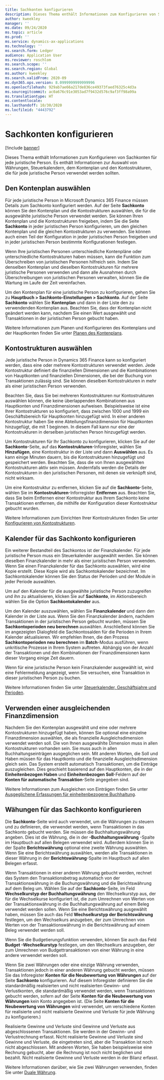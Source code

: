 ```yaml
---
title: Sachkonten konfigurieren
description: Dieses Thema enthält Informationen zum Konfigurieren von Sachkonten für jede juristische Person. Es enthält Informationen zur Auswahl von Währungen, Steuerkalendern, dem Kontenplan und den Kontostrukturen, die für jede juristische Person verwendet werden sollten.
author: kweekley
manager: ''
ms.date: 09/24/2020
ms.topic: article
ms.prod: ''
ms.service: dynamics-ax-applications
ms.technology: ''
ms.search.form: Ledger
audience: Application User
ms.reviewer: roschlom
ms.search.scope: ''
ms.search.region: Global
ms.author: kweekley
ms.search.validFrom: 2020-09
ms.dyn365.ops.version: 8.0999999999999996
ms.openlocfilehash: 929ab7ae66a217de836ce49373faed76325c4d3a
ms.sourcegitcommit: ac0a676c91e3053ad7f9432d576c9af3ff98a99a
ms.translationtype: HT
ms.contentlocale: 
ms.lasthandoff: 10/30/2020
ms.locfileid: "4443792"
---
```

# <a name="configure-ledgers"></a>Sachkonten konfigurieren

[!include [banner](../includes/banner.md)]

Dieses Thema enthält Informationen zum Konfigurieren von Sachkonten für jede juristische Person. Es enthält Informationen zur Auswahl von Währungen, Steuerkalendern, dem Kontenplan und den Kontostrukturen, die für jede juristische Person verwendet werden sollten.

## <a name="selecting-the-chart-of-accounts"></a>Den Kontenplan auswählen

Für jede juristische Person in Microsoft Dynamics 365 Finance müssen Details zum Sachkonto konfiguriert werden. Auf der Seite **Sachkonto** können Sie den Kontenplan und die Kontostrukturen auswählen, die für die ausgewählte juristische Person verwendet werden. Sie können Ihren Kontenplan und die Kontostrukturen freigeben, indem Sie die Seite **Sachkonto** in jeder juristischen Person konfigurieren, um den gleichen Kontenplan und die gleichen Kontostrukturen zu verwenden. Sie können auch einen Teil der Konfiguration in jeder juristischen Person freigeben und in jeder juristischen Person bestimmte Konfigurationen festlegen.

Wenn Ihre juristischen Personen unterschiedliche Kontenpläne oder unterschiedliche Kontostrukturen haben müssen, kann die Funktion zum Überschreiben von juristischen Personen hilfreich sein. Indem Sie denselben Kontenplan und dieselben Kontostrukturen für mehrere juristische Personen verwenden und dann alle Ausnahmen durch Überschreibungen von juristischen Personen verwalten, können Sie die Wartung im Laufe der Zeit vereinfachen.

Um den Kontenplan für eine juristische Person zu konfigurieren, gehen Sie zu **Hauptbuch \> Sachkonto-Einstellungen \> Sachkonto**. Auf der Seite **Sachkonto** wählen Sie **Kontenplan** und dann in der Liste den zu verwendenden Kontenplan aus. Beachten Sie, dass der Kontenplan nicht geändert werden kann, nachdem Sie einen Wert ausgewählt und Transaktionen in der juristischen Person gebucht haben.

Weitere Informationen zum Planen und Konfigurieren des Kontenplans und der Hauptkonten finden Sie unter [Planen des Kontenplans](plan-chart-of-accounts.md).

## <a name="selecting-account-structures"></a>Kontostrukturen auswählen

Jede juristische Person in Dynamics 365 Finance kann so konfiguriert werden, dass eine oder mehrere Kontostrukturen verwendet werden. Jede Kontostruktur definiert die finanziellen Dimensionen und die Kombinationen von Hauptkonten und finanziellen Dimensionen, die bei der Buchung von Transaktionen zulässig sind. Sie können dieselben Kontostrukturen in mehr als einer juristischen Person verwenden.

Beachten Sie, dass Sie bei mehreren Kontostrukturen nur Kontostrukturen auswählen können, die keine überlappenden Kombinationen aus Hauptkonten und Finanzdimensionen aufweisen. Beispielsweise ist eine Ihrer Kontostrukturen so konfiguriert, dass zwischen 1000 und 1999 ein Geschäftsbereich für Hauptkonten hinzugefügt wird. In einer anderen Kontostruktur haben Sie eine Abteilungsfinanzdimension für Hauptkonten hinzugefügt, die mit 1 beginnen. In diesem Fall kann nur eine der Kontostrukturen in derselben juristischen Person hinzugefügt werden.

Um Kontostrukturen für Ihr Sachkonto zu konfigurieren, klicken Sie auf der **Sachkonto**-Seite, auf das **Kontostrukturen**-Inforegister, wählen Sie **Hinzufügen**, eine Kontostruktur in der Liste und dann **Auswählen** aus. Es kann einige Minuten dauern, bis die Kontostrukturen hinzugefügt und gespeichert werden. Beachten Sie, dass die von Ihnen ausgewählten Kontostrukturen aktiv sein müssen. Andernfalls werden die Details der Kontostrukturen in den juristischen Personen, mit denen sie verknüpft sind, nicht wirksam.

Um eine Kontostruktur zu entfernen, klicken Sie auf die **Sachkonto**-Seite, wählen Sie im **Kontostrukturen**-Inforregister **Entfernen** aus. Beachten Sie, dass Sie beim Entfernen einer Kontostruktur aus Ihrem Sachkonto keine Transaktionen entfernen, die mithilfe der Konfiguration dieser Kontostruktur gebucht wurden.

Weitere Informationen zum Einrichten Ihrer Kontostrukturen finden Sie unter [Konfigurieren von Kontostrukturen](configure-account-structures.md).

## <a name="configuring-calendars-for-the-ledger"></a>Kalender für das Sachkonto konfigurieren

Ein weiterer Bestandteil des Sachkontos ist der Finanzkalender. Für jede juristische Person muss ein Steuerkalender ausgewählt werden. Sie können dieselben Finanzkalender in mehr als einer juristischen Person verwenden. Wenn Sie einen Finanzkalender für das Sachkonto auswählen, wird eine Kopie erstellt. Diese Kopie wird als Sachkontokalender bezeichnet. Im Sachkontokalender können Sie den Status der Perioden und der Module in jeder Periode auswählen.

Um auf den Kalender für die ausgewählte juristische Person zuzugreifen und ihn zu aktualisieren, klicken Sie auf **Sachkonto**, im Aktionsbereich wählen Sie die Option **Sachkontokalender** aus.

Um den Kalender auszuwählen, wählen Sie **Finanzkalender** und dann den Kalender in der Liste aus. Wenn Sie den Finanzkalender ändern, nachdem Transaktionen in der juristischen Person gebucht wurden, müssen Sie **Sachkontoperioden neu berechnen** auswählen. Anschließend können Sie im angezeigten Dialogfeld die Sachkontosalden für die Perioden in Ihrem Kalender aktualisieren. Wir empfehlen Ihnen, die den Prozess **Sachkontoperioden neu berechnen** im **Batch**-Modus ausführen, wenn unkritische Prozesse in Ihrem System auftreten. Abhängig von der Anzahl der Transaktionen und den Kombinationen der Finanzdimensionen kann dieser Vorgang einige Zeit dauern.

Wenn für eine juristische Person kein Finanzkalender ausgewählt ist, wird eine Fehlermeldung angezeigt, wenn Sie versuchen, eine Transaktion in dieser juristischen Person zu buchen.

Weitere Informationen finden Sie unter [Steuerkalender, Geschäftsjahre und Perioden](../budgeting/fiscal-calendars-fiscal-years-periods.md).

## <a name="using-a-balancing-financial-dimension"></a>Verwenden einer ausgleichenden Finanzdimension

Nachdem Sie den Kontenplan ausgewählt und eine oder mehrere Kontostrukturen hinzugefügt haben, können Sie optional eine einzelne Finanzdimension auswählen, die als finanzielle Ausgleichsdimension verwendet werden soll. Die von Ihnen ausgewählte Dimension muss in allen Kontostrukturen vorhanden sein. Sie muss auch in allen Buchhaltungseinträgen ausgeglichen sein. Mit anderen Worten, die Soll und Haben müssen für das Hauptkonto und die finanzielle Ausgleichsdimension gleich sein. Das System erstellt automatisch Transaktionen, um die Einträge auszugleichen. Dies geschieht basierend auf den Hauptkonten, die in der **Einheitenbezogen Haben** und **Einheitenbezogen Soll**-Feldern auf der **Konten für automatische Transaktion**-Seite angegeben sind.

Weitere Informationen zum Ausgleichen von Einträgen finden Sie unter [Ausgeglichene Erfassungen für einheitenbezogene Buchhaltung](example-balanced-journals-interunit-accounting.md).

## <a name="configuring-currencies-for-the-ledger"></a>Wähungen für das Sachkonto konfigurieren

Die **Sachkonto**-Seite wird auch verwendet, um die Währungen zu steuern und zu definieren, die verwendet werden, wenn Transaktionen in das Sachkonto gebucht werden. Sie müssen die Buchhaltungswährung angeben. Dies ist die Währung, die in der **-Buchhaltungswährung** -Spalte im Hauptbuch auf allen Belegen verwendet wird. Außerdem können Sie in der Spalte **Berichtswährung** optional eine zweite Währung auswählen. Wenn Sie eine Berichtswährung auswählen, werden alle Transaktionen in dieser Währung in der **Berichtswährung**-Spalte im Hauptbuch auf allen Belegen erfasst.

Wenn Transaktionen in einer anderen Währung gebucht werden, rechnet das System den Transaktionsbetrag automatisch von der Transaktionswährung in die Buchungswährung und die Berichtswährung auf dem Beleg um. Wählen Sie auf der **Sachkonto**-Seite, im Feld **Wechselkurstyp der Buchhaltungswährung** den Wechselkurstyp aus, der für die Wechselkurse konfiguriert ist, die zum Umrechnen von Werten von der Transaktionswährung in die Buchhaltungswährung auf einem Beleg verwendet werden sollen. Wenn Sie eine Berichtswährung ausgewählt haben, müssen Sie auch das Feld **Wechselkurstyp der Berichtswährung** festlegen, um den Wechselkurs anzugeben, der zum Umrechnen von Werten von der Transaktionswährung in die Berichtswährung auf einem Beleg verwendet werden soll.

Wenn Sie die Budgetierungsfunktion verwenden, können Sie auch das Feld **Budget -Wechselkurstyp** festlegen, um den Wechselkurs anzugeben, der zum Umrechnen von Budgettransaktionen von einer Währung in eine andere verwendet werden soll.

Wenn Sie zwei Währungen oder eine einzige Währung verwenden, Transaktionen jedoch in einer anderen Währung gebucht werden, müssen Sie das Inforegister **Konten für die Neubewertung von Währungen** auf der Seite **Sachkonto** konfigurieren. Auf diesem Inforegister definieren Sie die standardmäßig realisierten und nicht realisierten Gewinn- und Verlustkonten, die standardmäßig verwendet werden, wenn Transaktionen gebucht werden, sofern auf der Seite **Konten für die Neubewertung von Währungen** kein Konto angegeben ist. (Die Seite **Konten für die Neubewertung von Währungen** wird verwendet, um verschiedene Konten für realisierte und nicht realisierte Gewinne und Verluste für jede Währung zu konfigurieren.)

Realisierte Gewinne und Verluste sind Gewinne und Verluste aus abgeschlossenen Transaktionen. Sie werden in der Gewinn- und Verlustrechnung erfasst. Nicht realisierte Gewinne und Verluste sind Gewinne und Verluste, die eingetreten sind, aber die Transaktion ist noch nicht abgeschlossen. Mit anderen Worten, Sie haben beispielsweise eine Rechnung gebucht, aber die Rechnung ist noch nicht beglichen und bezahlt. Nicht realisierte Gewinne und Verluste werden in der Bilanz erfasst.

Weitere Informationen darüber, wie Sie zwei Währungen verwenden, finden Sie unter [Duale Währung](dual-currency.md).
